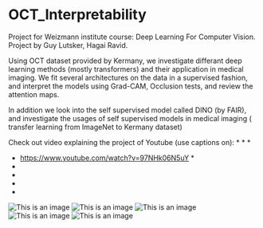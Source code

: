 # OCT_Interpretability
Project for Weizmann institute course: Deep Learning For Computer Vision.
Project by Guy Lutsker, Hagai Ravid.

Using OCT dataset provided by Kermany, we investigate differant deep learning methods (mostly transformers) and their application in medical imaging.
We fit several architectures on the data in a supervised fashion, and interpret the models using Grad-CAM, Occlusion tests, and review the attention maps.

In addition we look into the self supervised model called DINO (by FAIR), and investigate the usages of self supervised models in medical imaging ( transfer learning from ImageNet to Kermany dataset)


Check out video explaining the project of Youtube (use captions on):
*
*
*
*   https://www.youtube.com/watch?v=97NHk06N5uY  *
*
*
*
*
![This is an image](http://drive.google.com/uc?id=1aiUoeCK1qD4JD5O-na7GM7f_zhR6ckp8)
![This is an image](http://drive.google.com/uc?id=1X7j1Ak4TjHXEsfkvFZw-jDgq437jfCmM)
![This is an image](http://drive.google.com/uc?id=13oXRCTriC0DaKZTmmBwcVfx2ociVPfNe)
![This is an image](http://drive.google.com/uc?id=1oX77gJZENvKPG893qUsvNy5bEltSqFBE)
![This is an image](http://drive.google.com/uc?id=1TFCJC5LbgcnJZxkh4WmRbOJdklOxOu1b)
